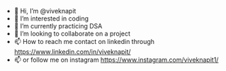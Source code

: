 - 👋 Hi, I’m @viveknapit
- 👀 I’m interested in coding
- 🌱 I’m currently practicing DSA
- 💞️ I’m looking to collaborate on a project
- 📫 How to reach me contact on linkedin through https://www.linkedin.com/in/viveknapit/
- 📫 or follow me on instagram  https://www.instagram.com/viveknapit1/

<!---
viveknapit/viveknapit is a ✨ special ✨ repository because its `README.md` (this file) appears on your GitHub profile.
You can click the Preview link to take a look at your changes.
--->
